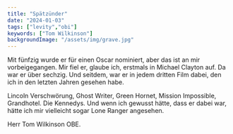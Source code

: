 ```yaml
---
title: "Spätzünder"
date: "2024-01-03"
tags: ["levity","obi"]
keywords: ["Tom Wilkinson"]
backgroundImage: "/assets/img/grave.jpg"
---
```

Mit fünfzig wurde er für einen Oscar nominiert, aber das ist an mir vorbeigegangen. Mir fiel er, glaube ich, erstmals in Michael Clayton auf. Da war er über sechzig. Und seitdem, war er in jedem dritten Film dabei, den ich in den letzten Jahren gesehen habe.

Lincoln Verschwörung, Ghost Writer, Green Hornet, Mission Impossible, Grandhotel. Die Kennedys. Und wenn ich gewusst hätte, dass er dabei war, hätte ich mir vielleicht sogar Lone Ranger angesehen.

Herr Tom Wilkinson OBE. 
